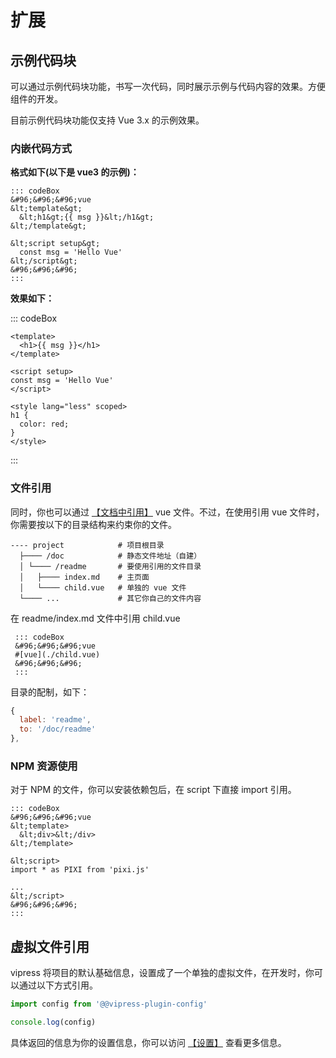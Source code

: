# 扩展

## 示例代码块

可以通过示例代码块功能，书写一次代码，同时展示示例与代码内容的效果。方便组件的开发。

目前示例代码块功能仅支持 Vue 3.x 的示例效果。

### 内嵌代码方式

**格式如下(以下是 vue3 的示例)：**

```
::: codeBox
&#96;&#96;&#96;vue
&lt;template&gt;
  &lt;h1&gt;{{ msg }}&lt;/h1&gt;
&lt;/template&gt;

&lt;script setup&gt;
  const msg = 'Hello Vue'
&lt;/script&gt;
&#96;&#96;&#96;
:::
```

**效果如下：**

::: codeBox
```vue
<template>
  <h1>{{ msg }}</h1>
</template>

<script setup>
const msg = 'Hello Vue'
</script>

<style lang="less" scoped>
h1 {
  color: red;
}
</style>
```
:::

### 文件引用

同时，你也可以通过 [【文档中引用】](/docs/doc#文件内嵌) vue 文件。不过，在使用引用 vue 文件时，你需要按以下的目录结构来约束你的文件。

```
---- project            # 项目根目录
  ├──── /doc            # 静态文件地址（自建）
  │ └──── /readme       # 要使用引用的文件目录
  │   ├──── index.md    # 主页面
  │   └──── child.vue   # 单独的 vue 文件
  └──── ...             # 其它你自己的文件内容
```

在 readme/index.md 文件中引用 child.vue

```
 ::: codeBox
 &#96;&#96;&#96;vue
 #[vue](./child.vue)  
 &#96;&#96;&#96;
 :::
```

目录的配制，如下：

```js
{
  label: 'readme',
  to: '/doc/readme'
},
```

### NPM 资源使用

对于 NPM 的文件，你可以安装依赖包后，在 script 下直接 import 引用。

```
::: codeBox
&#96;&#96;&#96;vue
&lt;template>
  &lt;div>&lt;/div>
&lt;/template>

&lt;script>
import * as PIXI from 'pixi.js'

...
&lt;/script>
&#96;&#96;&#96;
:::
```

## 虚拟文件引用

vipress 将项目的默认基础信息，设置成了一个单独的虚拟文件，在开发时，你可以通过以下方式引用。

```js
import config from '@@vipress-plugin-config'

console.log(config)
```

具体返回的信息为你的设置信息，你可以访问 [【设置】](/docs/setting) 查看更多信息。
